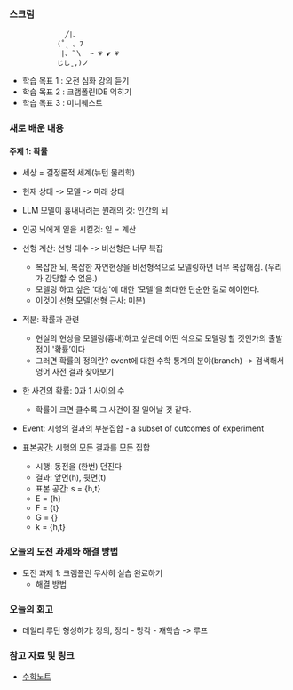### 스크럼


                  ╱|、
                (˚ˎ 。7
                 |、˜〵  ~ 💗 💕 💗 
                じしˍ,)ノ


- 학습 목표 1 : 오전 심화 강의 듣기  
- 학습 목표 2 : 크램폴린IDE 익히기
- 학습 목표 3 : 미니퀘스트

### 새로 배운 내용
#### 주제 1: **확률**
* 세상 = 결정론적 세계(뉴턴 물리학)
* 현재 상태 -> 모델 -> 미래 상태

* LLM 모델이 흉내내려는 원래의 것: 인간의 뇌
* 인공 뇌에게 일을 시킬것: 일 = 계산
* 선형 계산: 선형 대수 -> 비선형은 너무 복잡

	* 복잡한 뇌, 복잡한 자연현상을 비선형적으로 모델링하면 너무 복잡해짐. (우리가 감당할 수 없음.) 
	* 모델링 하고 싶은 ‘대상'에 대한 ‘모델'을 최대한 단순한 걸로 해야한다. 
	* 이것이 선형 모델(선형 근사: 미분)

* 적분: 확률과 관련
	* 현실의 현상을 모델링(흉내)하고 싶은데 어떤 식으로 모델링 할 것인가의 출발점이 '확률’이다
	* 그러면 확률의 정의란? event에 대한 수학 통계의 분야(branch)  -> 검색해서 영어 사전 결과 찾아보기
* 한 사건의 확률: 0과 1 사이의 수
	* 확률이 크면 클수록 그 사건이 잘 일어날 것 같다.
* Event: 시행의 결과의 부분집합 - a subset of outcomes of experiment
* 표본공간: 시행의 모든 결과를 모든 집합
	* 시행: 동전을 (한번) 던진다
	* 결과: 앞면(h), 뒷면(t)
	* 표본 공간: s = {h,t}
	* E = {h}
	* F = {t}
	* G = {}
	* k = {h,t}

### 오늘의 도전 과제와 해결 방법
- 도전 과제 1: 크램폴린 무사히 실습 완료하기
	* 해결 방법

### 오늘의 회고
- 데일리 루틴 형성하기: 정의, 정리 - 망각 - 재학습 -> 루프

### 참고 자료 및 링크
- [수학노트](https://iasandcb.netlify.app/site/tech/kdt-pangyo-ai-2/2025-02-12)

